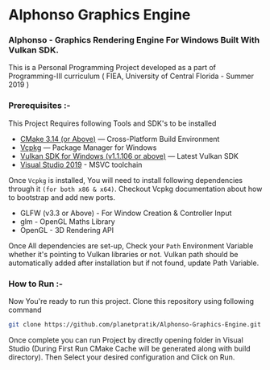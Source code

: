 # Alphonso Graphics Engine
### Alphonso - Graphics Rendering Engine For Windows Built With Vulkan SDK.

This is a Personal Programming Project developed as a part of Programming-III curriculum ( FIEA, University of Central Florida - Summer 2019 )

### Prerequisites :-
This Project Requires following Tools and SDK's to be installed

* [CMake 3.14 (or Above)](https://cmake.org/download/) — Cross-Platform Build Environment
* [Vcpkg](https://github.com/microsoft/vcpkg) — Package Manager for Windows
* [Vulkan SDK for Windows (v1.1.106 or above)](https://vulkan.lunarg.com/sdk/home) — Latest Vulkan SDK
* [Visual Studio 2019](https://visualstudio.microsoft.com) - MSVC toolchain

Once ```Vcpkg``` is installed, You will need to install following dependencies through it ```(for both x86 & x64)```.
Checkout Vcpkg documentation about how to bootstrap and add new ports.

* GLFW (v3.3 or Above) - For Window Creation & Controller Input
* glm - OpenGL Maths Library
* OpenGL - 3D Rendering API

Once All dependencies are set-up, Check your ```Path``` Environment Variable whether it's pointing to Vulkan libraries or not. Vulkan path should be automatically added after installation but if not found, update Path Variable.

### How to Run :-
Now You're ready to run this project. Clone this repository using following command
```sh
git clone https://github.com/planetpratik/Alphonso-Graphics-Engine.git
```
Once complete you can run Project by directly opening folder in Visual Studio (During First Run CMake Cache will be generated along with build directory). Then Select your desired configuration and Click on Run.
